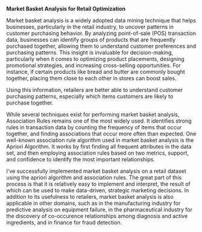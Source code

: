 **Market Basket Analysis for Retail Optimization**

Market basket analysis is a widely adopted data mining technique that helps businesses, particularly in the retail industry, to uncover patterns in customer purchasing behavior. By analyzing point-of-sale (POS) transaction data, businesses can identify groups of products that are frequently purchased together, allowing them to understand customer preferences and purchasing patterns. This insight is invaluable for decision-making, particularly when it comes to optimizing product placements, designing promotional strategies, and increasing cross-selling opportunities. For instance, if certain products like bread and butter are commonly bought together, placing them close to each other in stores can boost sales.

Using this information, retailers are better able to understand customer purchasing patterns, especially which items customers are likely to purchase together.


While several techniques exist for performing market basket analysis, Association Rules remains one of the most widely used. It identifies strong rules in transaction data by counting the frequency of items that occur together, and finding associations that occur more often than expected. One well-known association rule algorithm used in market basket analysis is the Apriori Algorithm. It works by first finding all frequent attributes in the data set, and then employing association rules based on two metrics, support, and confidence to identify the most important relationships.


I've successfully implemented market basket analysis on a retail dataset using the apriori algorithm and association rules. The great part of this process is that it is relatively easy to implement and interpret, the result of which can be used to make data-driven, strategic marketing decisions. In addition to its usefulness to retailers, market basket analysis is also applicable in other domains, such as in the manufacturing industry for predictive analysis on equipment failure, in the pharmaceutical industry for the discovery of co-occurence relationships among diagnosis and active ingredients, and in finance for fraud detection.

